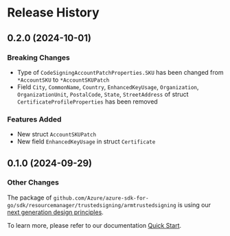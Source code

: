 # Release History

## 0.2.0 (2024-10-01)
### Breaking Changes

- Type of `CodeSigningAccountPatchProperties.SKU` has been changed from `*AccountSKU` to `*AccountSKUPatch`
- Field `City`, `CommonName`, `Country`, `EnhancedKeyUsage`, `Organization`, `OrganizationUnit`, `PostalCode`, `State`, `StreetAddress` of struct `CertificateProfileProperties` has been removed

### Features Added

- New struct `AccountSKUPatch`
- New field `EnhancedKeyUsage` in struct `Certificate`


## 0.1.0 (2024-09-29)
### Other Changes

The package of `github.com/Azure/azure-sdk-for-go/sdk/resourcemanager/trustedsigning/armtrustedsigning` is using our [next generation design principles](https://azure.github.io/azure-sdk/general_introduction.html).

To learn more, please refer to our documentation [Quick Start](https://aka.ms/azsdk/go/mgmt).